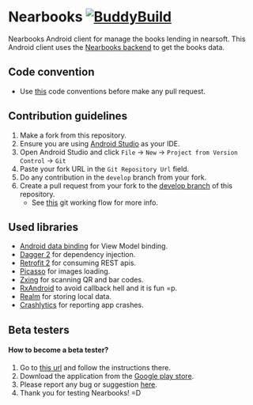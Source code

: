 # Nearbooks [![BuddyBuild](https://dashboard.buddybuild.com/api/statusImage?appID=56b0ee2d187416010091ba9a&branch=master&build=latest)](https://dashboard.buddybuild.com/apps/56b0ee2d187416010091ba9a/build/latest)

Nearbooks Android client for manage the books lending in nearsoft. This Android client uses the
[Nearbooks backend](https://github.com/Nearsoft/nearbooks) to get the books data.

## Code convention
- Use [this](https://source.android.com/source/code-style.html) code conventions before make any pull request.

## Contribution guidelines
1. Make a fork from this repository.
2. Ensure you are using [Android Studio](http://developer.android.com/intl/es/sdk/index.html) as your IDE.
3. Open Android Studio and click `File` -> `New` -> `Project from Version Control` -> `Git`
4. Paste your fork URL in the `Git Repository Url` field.
5. Do any contribution in the `develop` branch from your fork.
6. Create a pull request from your fork to the [develop branch](https://github.com/Nearsoft/nearbooks-android/tree/develop) of this repository.
   - See [this](http://danielkummer.github.io/git-flow-cheatsheet/) git working flow for more info.

## Used libraries
- [Android data binding](developer.android.com/tools/data-binding/guide.html) for View Model binding.
- [Dagger 2](http://google.github.io/dagger/) for dependency injection.
- [Retrofit 2](http://square.github.io/retrofit/) for consuming REST apis.
- [Picasso](http://square.github.io/picasso/) for images loading.
- [Zxing](https://github.com/journeyapps/zxing-android-embedded) for scanning QR and bar codes.
- [RxAndroid](https://github.com/ReactiveX/RxAndroid) to avoid callback hell and it is fun =p.
- [Realm](https://realm.io/) for storing local data.
- [Crashlytics](https://www.fabric.io) for reporting app crashes.

## Beta testers
#### How to become a beta tester?
1. Go to [this url](https://play.google.com/apps/testing/com.nearsoft.nearbooks) and follow the instructions there.
2. Download the application from the [Google play store](https://play.google.com/store/apps/details?id=com.nearsoft.nearbooks).
3. Please report any bug or suggestion [here](https://github.com/Nearsoft/nearbooks-android/issues).
4. Thank you for testing Nearbooks! =D